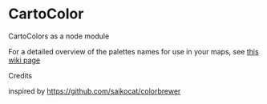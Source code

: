 # CartoColor
CartoColors as a node module 

For a detailed overview of the palettes names for use in your maps, 
see [this wiki page](https://github.com/CartoDB/CartoColor/wiki/CARTOColor-Scheme-Names)


Credits 

inspired by https://github.com/saikocat/colorbrewer
